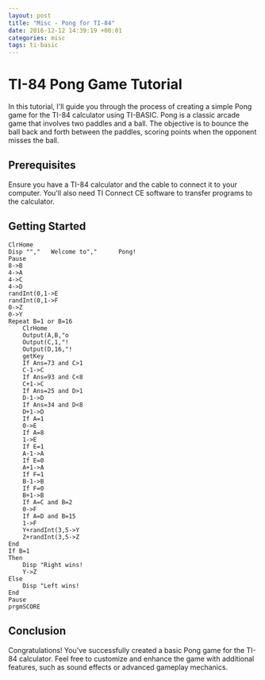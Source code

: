 ```yaml
---
layout: post
title: "Misc - Pong for TI-84"
date: 2016-12-12 14:39:19 +00:01
categories: misc
tags: ti-basic
---
```


# TI-84 Pong Game Tutorial

In this tutorial, I'll guide you through the process of creating a simple Pong game for the TI-84 calculator using TI-BASIC. Pong is a classic arcade game that involves two paddles and a ball. The objective is to bounce the ball back and forth between the paddles, scoring points when the opponent misses the ball.

## Prerequisites

Ensure you have a TI-84 calculator and the cable to connect it to your computer. You'll also need TI Connect CE software to transfer programs to the calculator.

## Getting Started

```basic
ClrHome
Disp "","   Welcome to","      Pong!
Pause 
8->B
4->A
4->C
4->D
randInt(0,1->E
randInt(0,1->F
0->Z
0->Y
Repeat B=1 or B=16
	ClrHome
	Output(A,B,"o
	Output(C,1,"!
	Output(D,16,"!
	getKey
	If Ans=73 and C>1
	C-1->C
	If Ans=93 and C<8
	C+1->C
	If Ans=25 and D>1
	D-1->D
	If Ans=34 and D<8
	D+1->D
	If A=1
	0->E
	If A=8
	1->E
	If E=1
	A-1->A
	If E=0
	A+1->A
	If F=1
	B-1->B
	If F=0
	B+1->B
	If A=C and B=2
	0->F
	If A=D and B=15
	1->F
	Y+randInt(3,5->Y
	Z+randInt(3,5->Z
End
If B=1
Then
	Disp "Right wins!
	Y->Z
Else
	Disp "Left wins!
End
Pause 
prgmSCORE
```

## Conclusion

Congratulations! You've successfully created a basic Pong game for the TI-84 calculator. Feel free to customize and enhance the game with additional features, such as sound effects or advanced gameplay mechanics.
